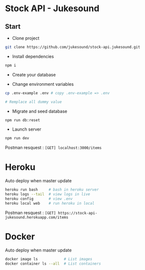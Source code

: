 # Stock API - Jukesound

## Start

- Clone project
```bash
git clone https://github.com/jukesound/stock-api.jukesound.git
``` 

- Install dependencies 
```bash
npm i
``` 

- Create your database

- Change environment variables 
```bash
cp .env-example .env # copy .env-example => .env

# Remplace all dummy value 
``` 

- Migrate and seed database 
```bash
npm run db:reset
``` 

- Launch server 
```bash
npm run dev
``` 

Postman resquest : `[GET] localhost:3000/items`

# Heroku
Auto deploy when master update

```bash
heroku run bash     # bash in heroku server
heroku logs --tail  # view logs in live
heroku config       # view .env
heroku local web    # run heroku in local
```

Postman resquest : `[GET] https://stock-api-jukesound.herokuapp.com/items`


# Docker
Auto deploy when master update

```bash
docker image ls            # List images
docker container ls --all  # List containers
```

